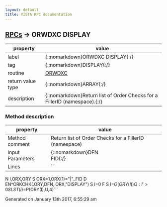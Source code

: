 ```yaml
---
layout: default
title: VISTA RPC documentation
---
```




## [RPCs](TableOfContent.md) &#8594; ORWDXC DISPLAY 

 property | value 
--- | --- 
 label | {::nomarkdown}ORWDXC DISPLAY{:/}
 tag | {::nomarkdown}DISPLAY{:/}
 routine | [ORWDXC](http://code.osehra.org/dox/Routine_ORWDXC_source.html)
 return value type | {::nomarkdown}ARRAY{:/}
 description | {::nomarkdown}Return list of Order Checks for a FillerID (namespace).{:/}


### Method description

 property | value 
 --- | --- 
 Method comment | Return list of Order Checks for a FillerID (namespace)
 Input Parameters | {::nomarkdown}DFN<br/>FID{:/}
 Lines | ```
 N I,ORX,ORY
 S ORX=1,ORX(1)="|"_FID
 D EN^ORKCHK(.ORY,DFN,.ORX,"DISPLAY")
 S I=0 F  S I=$O(ORY(I)) Q:I'>0  S LST(I)=$P(ORY(I),U,4)```




 Generated on January 13th 2017, 6:55:29 am